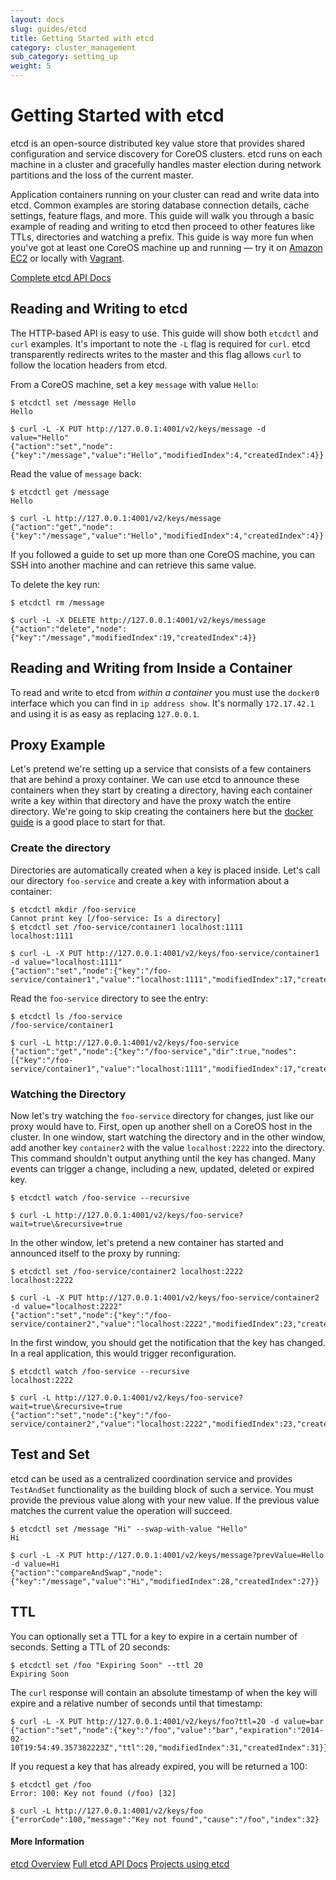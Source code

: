```yaml
---
layout: docs
slug: guides/etcd
title: Getting Started with etcd
category: cluster_management
sub_category: setting_up
weight: 5
---
```


# Getting Started with etcd

etcd is an open-source distributed key value store that provides shared configuration and service discovery for CoreOS clusters. etcd runs on each machine in a cluster and gracefully handles master election during network partitions and the loss of the current master.

Application containers running on your cluster can read and write data into etcd. Common examples are storing database connection details, cache settings, feature flags, and more. This guide will walk you through a basic example of reading and writing to etcd then proceed to other features like TTLs, directories and watching a prefix. This guide is way more fun when you've got at least one CoreOS machine up and running &mdash; try it on [Amazon EC2]({{site.url}}/docs/running-coreos/cloud-providers/ec2) or locally with [Vagrant]({{site.url}}/docs/running-coreos/platforms/vagrant).

<a class="btn btn-default" href="{{site.url}}/docs/distributed-configuration/etcd-api/">Complete etcd API Docs</a>

## Reading and Writing to etcd

The HTTP-based API is easy to use. This guide will show both `etcdctl` and `curl` examples. It's important to note the `-L` flag is required for `curl`. etcd transparently redirects writes to the master and this flag allows `curl` to follow the location headers from etcd.

From a CoreOS machine, set a key `message` with value `Hello`:

```
$ etcdctl set /message Hello
Hello
```

```
$ curl -L -X PUT http://127.0.0.1:4001/v2/keys/message -d value="Hello"
{"action":"set","node":{"key":"/message","value":"Hello","modifiedIndex":4,"createdIndex":4}}
```

Read the value of `message` back:

```
$ etcdctl get /message
Hello
```

```
$ curl -L http://127.0.0.1:4001/v2/keys/message
{"action":"get","node":{"key":"/message","value":"Hello","modifiedIndex":4,"createdIndex":4}}
```

If you followed a guide to set up more than one CoreOS machine, you can SSH into another machine and can retrieve this same value.

To delete the key run:

```
$ etcdctl rm /message

```

```
$ curl -L -X DELETE http://127.0.0.1:4001/v2/keys/message
{"action":"delete","node":{"key":"/message","modifiedIndex":19,"createdIndex":4}}
```

## Reading and Writing from Inside a Container

To read and write to etcd from *within a container* you must use the `docker0` interface which you can find in `ip address show`. It's normally `172.17.42.1` and using it is as easy as replacing `127.0.0.1`.

## Proxy Example

Let's pretend we're setting up a service that consists of a few containers that are behind a proxy container. We can use etcd to announce these containers when they start by creating a directory, having each container write a key within that directory and have the proxy watch the entire directory. We're going to skip creating the containers here but the [docker guide]({{site.url}}/docs/launching-containers/building/getting-started-with-docker) is a good place to start for that.

### Create the directory

Directories are automatically created when a key is placed inside. Let's call our directory `foo-service` and create a key with information about a container:

```
$ etcdctl mkdir /foo-service
Cannot print key [/foo-service: Is a directory]
$ etcdctl set /foo-service/container1 localhost:1111
localhost:1111
```

```
$ curl -L -X PUT http://127.0.0.1:4001/v2/keys/foo-service/container1 -d value="localhost:1111"
{"action":"set","node":{"key":"/foo-service/container1","value":"localhost:1111","modifiedIndex":17,"createdIndex":17}}
```

Read the `foo-service` directory to see the entry:

```
$ etcdctl ls /foo-service
/foo-service/container1
```

```
$ curl -L http://127.0.0.1:4001/v2/keys/foo-service
{"action":"get","node":{"key":"/foo-service","dir":true,"nodes":[{"key":"/foo-service/container1","value":"localhost:1111","modifiedIndex":17,"createdIndex":17}],"modifiedIndex":17,"createdIndex":17}}
```

### Watching the Directory

Now let's try watching the `foo-service` directory for changes, just like our proxy would have to. First, open up another shell on a CoreOS host in the cluster. In one window, start watching the directory and in the other window, add another key `container2` with the value `localhost:2222` into the directory. This command shouldn't output anything until the key has changed. Many events can trigger a change, including a new, updated, deleted or expired key.

```
$ etcdctl watch /foo-service --recursive

```

```
$ curl -L http://127.0.0.1:4001/v2/keys/foo-service?wait=true\&recursive=true

```

In the other window, let's pretend a new container has started and announced itself to the proxy by running:

```
$ etcdctl set /foo-service/container2 localhost:2222
localhost:2222
```

```
$ curl -L -X PUT http://127.0.0.1:4001/v2/keys/foo-service/container2 -d value="localhost:2222"
{"action":"set","node":{"key":"/foo-service/container2","value":"localhost:2222","modifiedIndex":23,"createdIndex":23}}
```

In the first window, you should get the notification that the key has changed. In a real application, this would trigger reconfiguration.

```
$ etcdctl watch /foo-service --recursive
localhost:2222
```

```
$ curl -L http://127.0.0.1:4001/v2/keys/foo-service?wait=true\&recursive=true
{"action":"set","node":{"key":"/foo-service/container2","value":"localhost:2222","modifiedIndex":23,"createdIndex":23}}
```

## Test and Set

etcd can be used as a centralized coordination service and provides `TestAndSet` functionality as the building block of such a service. You must provide the previous value along with your new value. If the previous value matches the current value the operation will succeed.

```
$ etcdctl set /message "Hi" --swap-with-value "Hello"
Hi
```

```
$ curl -L -X PUT http://127.0.0.1:4001/v2/keys/message?prevValue=Hello -d value=Hi
{"action":"compareAndSwap","node":{"key":"/message","value":"Hi","modifiedIndex":28,"createdIndex":27}}
```

## TTL

You can optionally set a TTL for a key to expire in a certain number of seconds. Setting a TTL of 20 seconds:

```
$ etcdctl set /foo "Expiring Soon" --ttl 20
Expiring Soon
```

The `curl` response will contain an absolute timestamp of when the key will expire and a relative number of seconds until that timestamp:

```
$ curl -L -X PUT http://127.0.0.1:4001/v2/keys/foo?ttl=20 -d value=bar
{"action":"set","node":{"key":"/foo","value":"bar","expiration":"2014-02-10T19:54:49.357382223Z","ttl":20,"modifiedIndex":31,"createdIndex":31}}
```

If you request a key that has already expired, you will be returned a 100:

```
$ etcdctl get /foo
Error: 100: Key not found (/foo) [32]
```

```
$ curl -L http://127.0.0.1:4001/v2/keys/foo
{"errorCode":100,"message":"Key not found","cause":"/foo","index":32}
```

#### More Information
<a class="btn btn-default" href="{{site.url}}/using-coreos/etcd">etcd Overview</a>
<a class="btn btn-default" href="https://github.com/coreos/etcd">Full etcd API Docs</a>
<a class="btn btn-default" href="https://github.com/coreos/etcd/blob/master/Documentation/libraries-and-tools.md">Projects using etcd</a>
